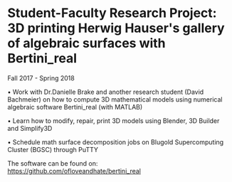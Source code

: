 # Student-Faculty Research Project: 3D printing Herwig Hauser's gallery of algebraic surfaces with Bertini_real
Fall 2017 - Spring 2018 

•	Work with Dr.Danielle Brake and another research student (David Bachmeier) on how to compute 3D mathematical models using numerical algebraic software Bertini_real (with MATLAB)

•	Learn how to modify, repair, print 3D models using Blender, 3D Builder and Simplify3D

•	Schedule math surface decomposition jobs on Blugold Supercomputing Cluster (BGSC) through PuTTY

The software can be found on: https://github.com/ofloveandhate/bertini_real


